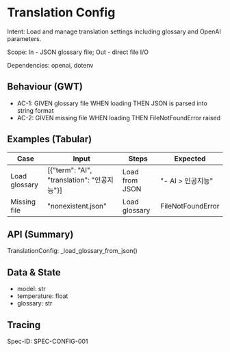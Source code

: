 # Translation Config
Intent: Load and manage translation settings including glossary and OpenAI parameters.

Scope: In - JSON glossary file; Out - direct file I/O

Dependencies: openai, dotenv

## Behaviour (GWT)
- AC-1: GIVEN glossary file WHEN loading THEN JSON is parsed into string format
- AC-2: GIVEN missing file WHEN loading THEN FileNotFoundError raised

## Examples (Tabular)
| Case | Input | Steps | Expected |
|---|---|---|---|
| Load glossary | [{"term": "AI", "translation": "인공지능"}] | Load from JSON | "- AI > 인공지능" |
| Missing file | "nonexistent.json" | Load glossary | FileNotFoundError |

## API (Summary)
TranslationConfig: _load_glossary_from_json()

## Data & State
- model: str
- temperature: float
- glossary: str

## Tracing
Spec-ID: SPEC-CONFIG-001
